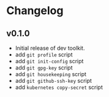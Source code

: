 # Changelog

## v0.1.0
- Initial release of dev toolkit.
- add `git profile` script
- add `git init-config` script
- add `git gpg-key` script
- add `git housekeeping` script
- add `git github-ssh-key` script
- add `kubernetes copy-secret` script
